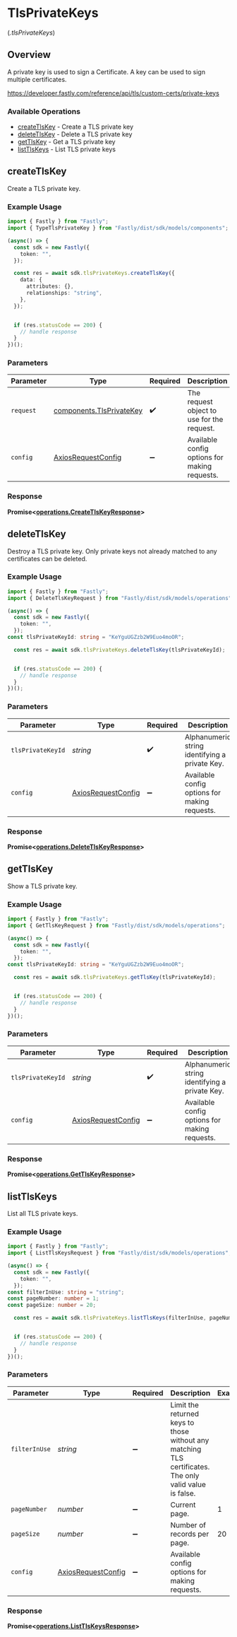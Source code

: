 # TlsPrivateKeys
(*.tlsPrivateKeys*)

## Overview

A private key is used to sign a Certificate. A key can be used to sign multiple certificates.

<https://developer.fastly.com/reference/api/tls/custom-certs/private-keys>
### Available Operations

* [createTlsKey](#createtlskey) - Create a TLS private key
* [deleteTlsKey](#deletetlskey) - Delete a TLS private key
* [getTlsKey](#gettlskey) - Get a TLS private key
* [listTlsKeys](#listtlskeys) - List TLS private keys

## createTlsKey

Create a TLS private key.

### Example Usage

```typescript
import { Fastly } from "Fastly";
import { TypeTlsPrivateKey } from "Fastly/dist/sdk/models/components";

(async() => {
  const sdk = new Fastly({
    token: "",
  });

  const res = await sdk.tlsPrivateKeys.createTlsKey({
    data: {
      attributes: {},
      relationships: "string",
    },
  });


  if (res.statusCode == 200) {
    // handle response
  }
})();
```

### Parameters

| Parameter                                                        | Type                                                             | Required                                                         | Description                                                      |
| ---------------------------------------------------------------- | ---------------------------------------------------------------- | ---------------------------------------------------------------- | ---------------------------------------------------------------- |
| `request`                                                        | [components.TlsPrivateKey](../../models/shared/tlsprivatekey.md) | :heavy_check_mark:                                               | The request object to use for the request.                       |
| `config`                                                         | [AxiosRequestConfig](https://axios-http.com/docs/req_config)     | :heavy_minus_sign:                                               | Available config options for making requests.                    |


### Response

**Promise<[operations.CreateTlsKeyResponse](../../models/operations/createtlskeyresponse.md)>**


## deleteTlsKey

Destroy a TLS private key. Only private keys not already matched to any certificates can be deleted.

### Example Usage

```typescript
import { Fastly } from "Fastly";
import { DeleteTlsKeyRequest } from "Fastly/dist/sdk/models/operations";

(async() => {
  const sdk = new Fastly({
    token: "",
  });
const tlsPrivateKeyId: string = "KeYguUGZzb2W9Euo4moOR";

  const res = await sdk.tlsPrivateKeys.deleteTlsKey(tlsPrivateKeyId);


  if (res.statusCode == 200) {
    // handle response
  }
})();
```

### Parameters

| Parameter                                                    | Type                                                         | Required                                                     | Description                                                  | Example                                                      |
| ------------------------------------------------------------ | ------------------------------------------------------------ | ------------------------------------------------------------ | ------------------------------------------------------------ | ------------------------------------------------------------ |
| `tlsPrivateKeyId`                                            | *string*                                                     | :heavy_check_mark:                                           | Alphanumeric string identifying a private Key.               | KeYguUGZzb2W9Euo4moOR                                        |
| `config`                                                     | [AxiosRequestConfig](https://axios-http.com/docs/req_config) | :heavy_minus_sign:                                           | Available config options for making requests.                |                                                              |


### Response

**Promise<[operations.DeleteTlsKeyResponse](../../models/operations/deletetlskeyresponse.md)>**


## getTlsKey

Show a TLS private key.

### Example Usage

```typescript
import { Fastly } from "Fastly";
import { GetTlsKeyRequest } from "Fastly/dist/sdk/models/operations";

(async() => {
  const sdk = new Fastly({
    token: "",
  });
const tlsPrivateKeyId: string = "KeYguUGZzb2W9Euo4moOR";

  const res = await sdk.tlsPrivateKeys.getTlsKey(tlsPrivateKeyId);


  if (res.statusCode == 200) {
    // handle response
  }
})();
```

### Parameters

| Parameter                                                    | Type                                                         | Required                                                     | Description                                                  | Example                                                      |
| ------------------------------------------------------------ | ------------------------------------------------------------ | ------------------------------------------------------------ | ------------------------------------------------------------ | ------------------------------------------------------------ |
| `tlsPrivateKeyId`                                            | *string*                                                     | :heavy_check_mark:                                           | Alphanumeric string identifying a private Key.               | KeYguUGZzb2W9Euo4moOR                                        |
| `config`                                                     | [AxiosRequestConfig](https://axios-http.com/docs/req_config) | :heavy_minus_sign:                                           | Available config options for making requests.                |                                                              |


### Response

**Promise<[operations.GetTlsKeyResponse](../../models/operations/gettlskeyresponse.md)>**


## listTlsKeys

List all TLS private keys.

### Example Usage

```typescript
import { Fastly } from "Fastly";
import { ListTlsKeysRequest } from "Fastly/dist/sdk/models/operations";

(async() => {
  const sdk = new Fastly({
    token: "",
  });
const filterInUse: string = "string";
const pageNumber: number = 1;
const pageSize: number = 20;

  const res = await sdk.tlsPrivateKeys.listTlsKeys(filterInUse, pageNumber, pageSize);


  if (res.statusCode == 200) {
    // handle response
  }
})();
```

### Parameters

| Parameter                                                                                              | Type                                                                                                   | Required                                                                                               | Description                                                                                            | Example                                                                                                |
| ------------------------------------------------------------------------------------------------------ | ------------------------------------------------------------------------------------------------------ | ------------------------------------------------------------------------------------------------------ | ------------------------------------------------------------------------------------------------------ | ------------------------------------------------------------------------------------------------------ |
| `filterInUse`                                                                                          | *string*                                                                                               | :heavy_minus_sign:                                                                                     | Limit the returned keys to those without any matching TLS certificates. The only valid value is false. |                                                                                                        |
| `pageNumber`                                                                                           | *number*                                                                                               | :heavy_minus_sign:                                                                                     | Current page.                                                                                          | 1                                                                                                      |
| `pageSize`                                                                                             | *number*                                                                                               | :heavy_minus_sign:                                                                                     | Number of records per page.                                                                            | 20                                                                                                     |
| `config`                                                                                               | [AxiosRequestConfig](https://axios-http.com/docs/req_config)                                           | :heavy_minus_sign:                                                                                     | Available config options for making requests.                                                          |                                                                                                        |


### Response

**Promise<[operations.ListTlsKeysResponse](../../models/operations/listtlskeysresponse.md)>**

